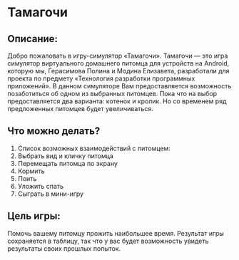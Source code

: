 # Тамагочи
## Описание:
Добро пожаловать в игру-симулятор «Тамагочи».
Тамагочи — это игра симулятор виртуального домашнего питомца для устройств на Android, которую мы, Герасимова Полина и Модина Елизавета, разработали для проекта по предмету «Технология разработки программных приложений».
В данном симуляторе Вам предоставляется возможность позаботиться об одном из выбранных питомцев. Пока что на выбор предоставляется два варианта: котенок и кролик. Но со временем ряд предложенных питомцев будет увеличиваться.
## Что можно делать?
1)	Cписок возможных взаимодействий с питомцем:
2)	Выбрать вид и кличку питомца
3)	Перемещать питомца по экрану
4)	Кормить
5)	Поить
6)	Уложить спать
7)	Сыграть в мини-игру
## Цель игры: 
Помочь вашему питомцу прожить наибольшее время. Результат игры сохраняется в таблицу, так что у вас будет возможность увидеть результаты своих прошлых попыток.
